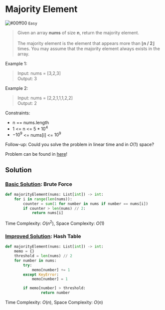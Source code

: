# Majority Element
![#00ff00](https://placehold.co/1x1/00ff00/00ff00.png) `Easy` 

> Given an array **nums** of size **n**, return the majority element. <br><br>
The majority element is the element that appears more than **⌊n / 2⌋** times. You may assume that the majority element always exists in the array.


Example 1:
> Input: nums = [3,2,3]\
Output: 3

Example 2:
> Input: nums = [2,2,1,1,1,2,2]\
Output: 2
 
Constraints:
- n == nums.length
- $1$ <= n <= $5 * 10^4$
- $-10^9$ <= nums[i] <= $10^9$

Follow-up: Could you solve the problem in linear time and in $O(1)$ space?

Problem can be found in [here](https://leetcode.com/problems/majority-element/)!

## Solution
### [Basic Solution](/Array/169-MajorityElement/BasicSolution.py): Brute Force

```python
def majorityElement(nums: List[int]) -> int:
    for i in range(len(nums)):
        counter = sum(1 for number in nums if number == nums[i])
        if counter > len(nums) // 2:
            return nums[i]
```

Time Complexity: $O(n^2)$, Space Complexity: $O(1)$

### [Improved Solution](/Array/169-MajorityElement/ImprovedSolution.py): Hash Table

```python
def majorityElement(nums: List[int]) -> int:
    memo = {}
    threshold = len(nums) // 2
    for number in nums:
        try:
            memo[number] += 1
        except KeyError:
            memo[number] = 1

        if memo[number] > threshold:
                return number
```

Time Complexity: $O(n)$, Space Complexity: $O(n)$
